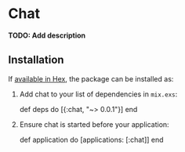 # Chat

**TODO: Add description**

## Installation

If [available in Hex](https://hex.pm/docs/publish), the package can be installed as:

  1. Add chat to your list of dependencies in `mix.exs`:

        def deps do
          [{:chat, "~> 0.0.1"}]
        end

  2. Ensure chat is started before your application:

        def application do
          [applications: [:chat]]
        end

